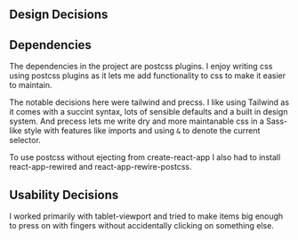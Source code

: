 
## Design Decisions

## Dependencies

The dependencies in the project are postcss plugins. I enjoy writing css using postcss plugins as it lets me add functionality to css to make it easier to maintain.

The notable decisions here were tailwind and precss. I like using Tailwind as it comes with a succint syntax, lots of sensible defaults and a built in design system. And precess lets me write dry and more maintanable css in a Sass-like style with features like imports and using `&` to denote the current selector.

To use postcss without ejecting from create-react-app I also had to install react-app-rewired and react-app-rewire-postcss.

## Usability Decisions

I worked primarily with tablet-viewport and tried to make items big enough to press on with fingers without accidentally clicking on something else.

